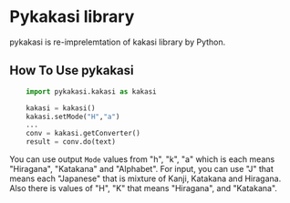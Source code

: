 Pykakasi library
==================

pykakasi is re-imprelemtation of kakasi library by Python.

How To Use pykakasi
------------------

```python
    import pykakasi.kakasi as kakasi

    kakasi = kakasi()
    kakasi.setMode("H","a")
    ...
    conv = kakasi.getConverter()
    result = conv.do(text)
```

You can use output `Mode` values from "h", "k", "a" which is each means
"Hiragana", "Katakana" and "Alphabet".
For input, you can use "J" that means each "Japanese" that is
mixture of Kanji, Katakana and Hiragana.
Also there is values of "H", "K" that means "Hiragana", and "Katakana".

